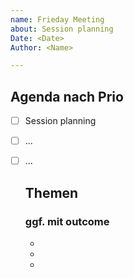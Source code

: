 ```yaml
---
name: Frieday Meeting
about: Session planning
Date: <Date>
Author: <Name>

---
```


## Agenda nach Prio
  
- [ ] Session planning
- [ ] ...
- [ ] ...

  
  ## Themen
  ### ggf. mit outcome
  
  - 
  - 
  - 
